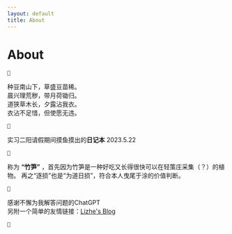 ```yaml
---
layout: default
title: About
---
```

<h1>About</h1>

    🎍

种豆南山下，草盛豆苗稀。<br>晨兴理荒秽，带月荷锄归。<br>道狭草木长，夕露沾我衣。<br>衣沾不足惜，但使愿无违。

    🎍

实习二阳请假期间摸鱼摸出的<b>日记本</b>
2023.5.22

    🎍

称为 **“竹笋”** ，首先因为竹笋是一种好吃又长得很快可以在轻策庄采集（？）的植物。
再之“逐损”也是“为道日损”，符合本人曳尾于涂的价值判断。

    🎍
感谢不懈为我解答问题的ChatGPT<br>
另附一个简单的友情链接：[Lizhe's Blog](https://lizhening.github.io/) 

    🎍